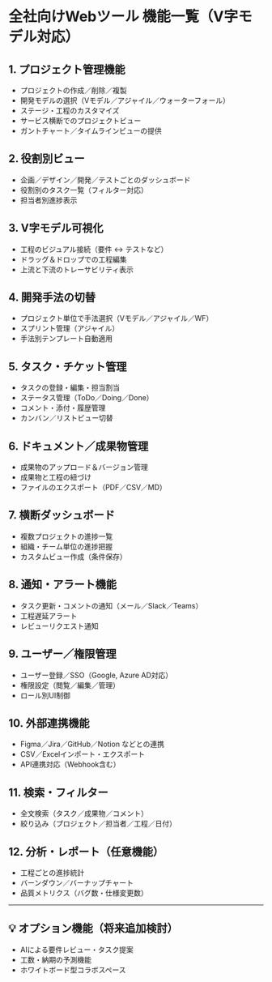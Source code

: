 # 全社向けWebツール 機能一覧（V字モデル対応）

## 1. プロジェクト管理機能
- プロジェクトの作成／削除／複製
- 開発モデルの選択（Vモデル／アジャイル／ウォーターフォール）
- ステージ・工程のカスタマイズ
- サービス横断でのプロジェクトビュー
- ガントチャート／タイムラインビューの提供

## 2. 役割別ビュー
- 企画／デザイン／開発／テストごとのダッシュボード
- 役割別のタスク一覧（フィルター対応）
- 担当者別進捗表示

## 3. V字モデル可視化
- 工程のビジュアル接続（要件 ↔ テストなど）
- ドラッグ＆ドロップでの工程編集
- 上流と下流のトレーサビリティ表示

## 4. 開発手法の切替
- プロジェクト単位で手法選択（Vモデル／アジャイル／WF）
- スプリント管理（アジャイル）
- 手法別テンプレート自動適用

## 5. タスク・チケット管理
- タスクの登録・編集・担当割当
- ステータス管理（ToDo／Doing／Done）
- コメント・添付・履歴管理
- カンバン／リストビュー切替

## 6. ドキュメント／成果物管理
- 成果物のアップロード＆バージョン管理
- 成果物と工程の紐づけ
- ファイルのエクスポート（PDF／CSV／MD）

## 7. 横断ダッシュボード
- 複数プロジェクトの進捗一覧
- 組織・チーム単位の進捗把握
- カスタムビュー作成（条件保存）

## 8. 通知・アラート機能
- タスク更新・コメントの通知（メール／Slack／Teams）
- 工程遅延アラート
- レビューリクエスト通知

## 9. ユーザー／権限管理
- ユーザー登録／SSO（Google, Azure AD対応）
- 権限設定（閲覧／編集／管理）
- ロール別UI制御

## 10. 外部連携機能
- Figma／Jira／GitHub／Notion などとの連携
- CSV／Excelインポート・エクスポート
- API連携対応（Webhook含む）

## 11. 検索・フィルター
- 全文検索（タスク／成果物／コメント）
- 絞り込み（プロジェクト／担当者／工程／日付）

## 12. 分析・レポート（任意機能）
- 工程ごとの進捗統計
- バーンダウン／バーナップチャート
- 品質メトリクス（バグ数・仕様変更数）

---

## 💡 オプション機能（将来追加検討）
- AIによる要件レビュー・タスク提案
- 工数・納期の予測機能
- ホワイトボード型コラボスペース
